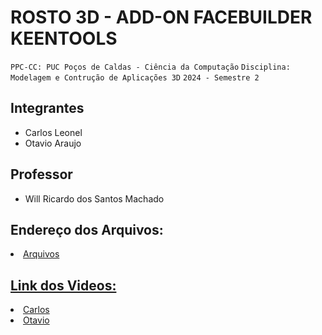 # ROSTO 3D - ADD-ON FACEBUILDER KEENTOOLS

`PPC-CC: PUC Poços de Caldas - Ciência da Computação`
`Disciplina: Modelagem e Contrução de Aplicações 3D`
`2024 - Semestre 2`

## Integrantes

- Carlos Leonel
- Otavio Araujo

## Professor

- Will Ricardo dos Santos Machado

## Endereço dos Arquivos:
<li><a href="arquivos">Arquivos</li>

## Link dos Videos:
<li><a href="https://www.youtube.com/watch?v=CDTNekBBsnM&ab_channel=CarlosEduardoLeonel">Carlos</li>
<li><a href="#">Otavio</li>
